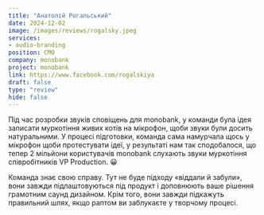 ```yaml
---
title: "Анатолій Рогальський"
date: 2024-12-02
image: /images/reviews/rogalsky.jpeg
services:
- audio-branding
position: СМО
company: monobank
project: monobank
link: https://www.facebook.com/rogalskiya
draft: false
type: "review"
hide: false
---
```


Під час розробки звуків сповіщень для monobank, у команди була ідея записати муркотіння живих котів на мікрофон, щоби звуки були досить натуральними. У процесі підготовки, команда сама намурчала щось у мікрофон щоби протестувати ідеї, у результаті нам так сподобалося, що тепер 2 мільйони користувачів monobank слухають звуки муркотіння співробітників VP Production. 😀

<!--more-->

Команда знає свою справу. Тут не буде підходу «віддали й забули», вони завжди підлаштовуються під продукт і доповнюють ваше рішення грамотним саунд дизайном. Крім того, вони завжди підкажуть правильний шлях, якщо раптом ви заблукаєте у творчому процесі.